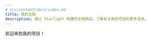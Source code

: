 ```yaml
---
# src/content/docs/index.md
title: 我的文档
description: 通过 Starlight 构建的文档网站，了解有关我的项目的更多信息。
---
```


欢迎来到我的项目！